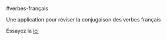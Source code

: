 #verbes-français

Une application pour réviser la conjugaison des verbes français

Essayez la [ici](http://www.hardabud.com/verbes/)

